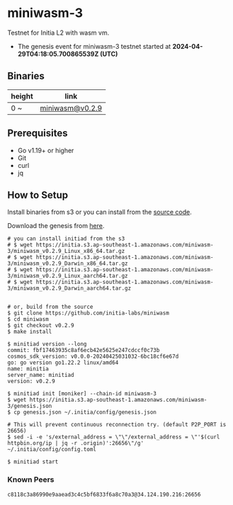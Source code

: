 # miniwasm-3

Testnet for Initia L2 with wasm vm.

- The genesis event for miniwasm-3 testnet started at **2024-04-29T04:18:05.700865539Z (UTC)**

## Binaries

| height  | link  |
| ------- | ----- |
| 0     ~ | [miniwasm@v0.2.9](https://github.com/initia-labs/miniwasm/releases/tag/v0.2.9) |

## Prerequisites

- Go v1.19+ or higher
- Git
- curl
- jq

## How to Setup

Install binaries from s3 or you can install from the [source code](https://github.com/initia-labs/miniwasm).

Download the genesis from [here](https://initia.s3.ap-southeast-1.amazonaws.com/miniwasm-3/genesis.json).

```shell
# you can install initiad from the s3
# $ wget https://initia.s3.ap-southeast-1.amazonaws.com/miniwasm-3/miniwasm_v0.2.9_Linux_x86_64.tar.gz
# $ wget https://initia.s3.ap-southeast-1.amazonaws.com/miniwasm-3/miniwasm_v0.2.9_Darwin_x86_64.tar.gz 
# $ wget https://initia.s3.ap-southeast-1.amazonaws.com/miniwasm-3/miniwasm_v0.2.9_Linux_aarch64.tar.gz 
# $ wget https://initia.s3.ap-southeast-1.amazonaws.com/miniwasm-3/miniwasm_v0.2.9_Darwin_aarch64.tar.gz


# or, build from the source
$ git clone https://github.com/initia-labs/miniwasm
$ cd miniwasm
$ git checkout v0.2.9
$ make install

$ minitiad version --long
commit: fbf17463935c8af6ecb42e5625e247cdccf0c73b
cosmos_sdk_version: v0.0.0-20240425031032-6bc18cf6e67d
go: go version go1.22.2 linux/amd64
name: minitia
server_name: minitiad
version: v0.2.9

$ minitiad init [moniker] --chain-id miniwasm-3
$ wget https://initia.s3.ap-southeast-1.amazonaws.com/miniwasm-3/genesis.json
$ cp genesis.json ~/.initia/config/genesis.json

# This will prevent continuous reconnection try. (default P2P_PORT is 26656)
$ sed -i -e 's/external_address = \"\"/external_address = \"'$(curl httpbin.org/ip | jq -r .origin)':26656\"/g' ~/.initia/config/config.toml

$ minitiad start
```

### Known Peers

```sh
c8118c3a86990e9aaead3c4c5bf6833f6a8c70a3@34.124.190.216:26656
```
